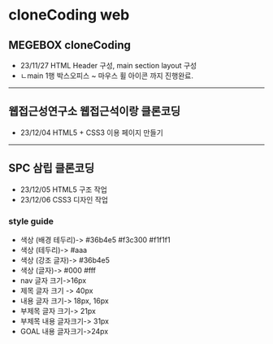 # cloneCoding web
## MEGEBOX cloneCoding
* 23/11/27 HTML Header 구성, main section layout 구성
* ㄴmain 1행 박스오피스 ~ 마우스 휠 아이콘 까지 진행완료.
----
## 웹접근성연구소 웹접근석이랑 클론코딩
* 23/12/04 HTML5 + CSS3 이용 페이지 만들기
----
## SPC 삼립 클론코딩
* 23/12/05 HTML5 구조 작업
* 23/12/06 CSS3 디자인 작업
### style guide
* 색상 (배경 테두리)-> #36b4e5 #f3c300 #f1f1f1
* 색상 (테두리)-> #aaa
* 색상 (강조 글자)-> #36b4e5
* 색상 (글자)-> #000 #fff
* nav 글자 크기->16px
* 제목 글자 크기 -> 40px
* 내용 글자 크기-> 18px, 16px
* 부제목 글자 크기-> 21px
* 부제목 내용 글자크기-> 31px
* GOAL 내용 글자크기->24px